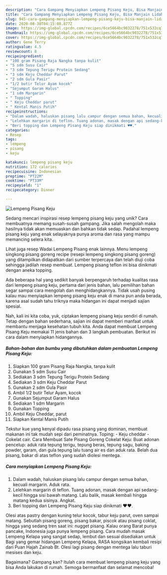 ```yaml
---
description: "Cara Gampang Menyiapkan Lempeng Pisang Keju, Bisa Manjain Lidah"
title: "Cara Gampang Menyiapkan Lempeng Pisang Keju, Bisa Manjain Lidah"
slug: 945-cara-gampang-menyiapkan-lempeng-pisang-keju-bisa-manjain-lidah
date: 2020-08-30T04:15:08.877Z
image: https://img-global.cpcdn.com/recipes/6ce5664bc9032278/751x532cq70/lempeng-pisang-keju-foto-resep-utama.jpg
thumbnail: https://img-global.cpcdn.com/recipes/6ce5664bc9032278/751x532cq70/lempeng-pisang-keju-foto-resep-utama.jpg
cover: https://img-global.cpcdn.com/recipes/6ce5664bc9032278/751x532cq70/lempeng-pisang-keju-foto-resep-utama.jpg
author: Gene Terry
ratingvalue: 4.5
reviewcount: 8
recipeingredient:
- "100 gram Pisang Raja Nangka tanpa kulit"
- "5 sdm Susu Cair"
- "3 sdm Tepung Terigu Protein Sedang"
- "3 sdm Keju Cheddar Parut"
- "2 sdm Gula Pasir"
- "1/2 butir Telur Ayam kocok"
- "Sejumput Garam Halus"
- "1 sdm Margarin"
- " Topping"
- " Keju Cheddar parut"
- " Kental Manis Putih"
recipeinstructions:
- "Dalam wadah, haluskan pisang lalu campur dengan semua bahan, kecuali margarin. Aduk rata."
- "Lelehkan margarin di teflon. Tuang adonan, masak dengan api sedang-kecil hingga sisi bawah matang. Lalu balik, masak kembali hingga matang kedua sisinya. Angkat."
- "Beri topping dan Lempeng Pisang Keju siap dinikmati ♥️♥️."
categories:
- Resep
tags:
- lempeng
- pisang
- keju

katakunci: lempeng pisang keju 
nutrition: 172 calories
recipecuisine: Indonesian
preptime: "PT22M"
cooktime: "PT33M"
recipeyield: "1"
recipecategory: Dinner

---
```



![Lempeng Pisang Keju](https://img-global.cpcdn.com/recipes/6ce5664bc9032278/751x532cq70/lempeng-pisang-keju-foto-resep-utama.jpg)

Sedang mencari inspirasi resep lempeng pisang keju yang unik? Cara membuatnya memang susah-susah gampang. Jika salah mengolah maka hasilnya tidak akan memuaskan dan bahkan tidak sedap. Padahal lempeng pisang keju yang enak selayaknya punya aroma dan rasa yang mampu memancing selera kita.

Lihat juga resep Wadai Lempeng Pisang enak lainnya. Menu lempeng singkong pisang goreng recipe (resepi lempeng singkong pisang goreng) yang ditampilkan didapatkan dari sumber terpercaya dan telah diuji coba sehingga jadilah resep membuat. Lempeng pisang teflon ini bisa dinikmati dengan aneka topping.

Ada beberapa hal yang sedikit banyak berpengaruh terhadap kualitas rasa dari lempeng pisang keju, pertama dari jenis bahan, lalu pemilihan bahan segar sampai cara mengolah dan menghidangkannya. Tidak usah pusing kalau mau menyiapkan lempeng pisang keju enak di mana pun anda berada, karena asal sudah tahu triknya maka hidangan ini dapat menjadi sajian spesial.


Nah, kali ini kita coba, yuk, ciptakan lempeng pisang keju sendiri di rumah. Tetap dengan bahan sederhana, sajian ini dapat memberi manfaat untuk membantu menjaga kesehatan tubuh kita. Anda dapat membuat Lempeng Pisang Keju memakai 11 jenis bahan dan 3 langkah pembuatan. Berikut ini cara dalam menyiapkan hidangannya.

<!--inarticleads1-->

##### Bahan-bahan dan bumbu yang dibutuhkan dalam pembuatan Lempeng Pisang Keju:

1. Siapkan 100 gram Pisang Raja Nangka, tanpa kulit
1. Gunakan 5 sdm Susu Cair
1. Sediakan 3 sdm Tepung Terigu Protein Sedang
1. Sediakan 3 sdm Keju Cheddar Parut
1. Gunakan 2 sdm Gula Pasir
1. Ambil 1/2 butir Telur Ayam, kocok
1. Gunakan Sejumput Garam Halus
1. Sediakan 1 sdm Margarin
1. Gunakan  Topping
1. Ambil  Keju Cheddar, parut
1. Siapkan  Kental Manis Putih


Tekstur kue yang kenyal dipadu rasa pisang yang dominan, membuat makanan ini tak mudah sepi dari peminatnya. Toping: - Keju cheddar - Cokelat cair. Cara Membuat Sate Pisang Goreng Cokelat Keju: Buat adonan pencelup: aduk rata tepung terigu, tepung beras, tepung sagu, baking powder, garam, dan gula tepung lalu tuang air es dan aduk rata. Belah dua pisang, bakar di atas teflon yang sudah diolesi mentega. 

<!--inarticleads2-->

##### Cara menyiapkan Lempeng Pisang Keju:

1. Dalam wadah, haluskan pisang lalu campur dengan semua bahan, kecuali margarin. Aduk rata.
1. Lelehkan margarin di teflon. Tuang adonan, masak dengan api sedang-kecil hingga sisi bawah matang. Lalu balik, masak kembali hingga matang kedua sisinya. Angkat.
1. Beri topping dan Lempeng Pisang Keju siap dinikmati ♥️♥️.


Olesi atas pastry dengan kuning telur kocok, tabur keju parut, oven sampai matang. Sebutlah pisang goreng, pisang bakar, piscok atau pisang coklat, hingga yang sedang tren saat ini: nugget pisang. Kalau orang Barat punya pancake, Indonesia juga punya lempeng pisang. Cara mudah masak Lempeng Kelapa yang sangat sedap, lembut dan sesuai disediakan untuk Bagi yang gemar hidangan Lempeng Kelapa, RASA kongsikan kembali resipi dari Puan Hajah Zainab Bt. Olesi lagi pisang dengan mentega lalu taburi mesises dan keju. 

Bagaimana? Gampang kan? Itulah cara membuat lempeng pisang keju yang bisa Anda lakukan di rumah. Semoga bermanfaat dan selamat mencoba!

